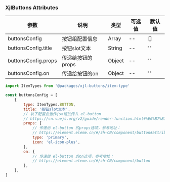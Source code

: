 ### XjlButtons Attributes

| 参数 | 说明 | 类型 | 可选值 | 默认值 |
|------------- |---------------- |---------------- |---------------------- |-------- |
| buttonsConfig | 按钮组配置信息 | Array | -- | [] |
| buttonsConfig.title | 按钮slot文本 | String | -- | '' |
| buttonsConfig.props | 传递给按钮的props | Object | -- | '' |
| buttonsConfig.on | 传递给按钮的on | Object | -- | '' |

```js
import ItemTypes from '@packages/xjl-buttons/item-type'

const buttonsConfig = [
    {
        type: ItemTypes.BUTTON,
        title: '按钮slot文本',
        // 以下配置会当作jsx语法传入 el-button
        // https://cn.vuejs.org/v2/guide/render-function.html#%E6%B7%B1%E5%85%A5%E6%95%B0%E6%8D%AE%E5%AF%B9%E8%B1%A1
        props: {
            // 传递给 el-button 的props选项，参考地址：
            // https://element.eleme.cn/#/zh-CN/component/button#attributes
            type: 'primary',
            icon: 'el-icon-plus',
        },
        on: {
            // 传递给 el-button 的on选项，参考地址：
            // https://element.eleme.cn/#/zh-CN/component/button
        },
    },
]
```